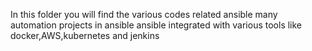 In this folder you will find the various codes related ansible
many automation projects in ansible
ansible integrated with various tools like docker,AWS,kubernetes and jenkins
